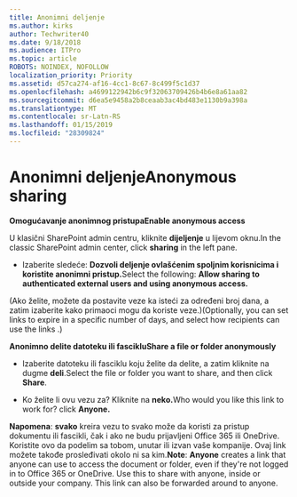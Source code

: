 ```yaml
---
title: Anonimni deljenje
ms.author: kirks
author: Techwriter40
ms.date: 9/18/2018
ms.audience: ITPro
ms.topic: article
ROBOTS: NOINDEX, NOFOLLOW
localization_priority: Priority
ms.assetid: d57ca274-af16-4cc1-8c67-8c499f5c1d37
ms.openlocfilehash: a4699122942b6c9f32063709426b4b6e8a61aa82
ms.sourcegitcommit: d6ea5e9458a2b8ceaab3ac4bd483e1130b9a398a
ms.translationtype: MT
ms.contentlocale: sr-Latn-RS
ms.lasthandoff: 01/15/2019
ms.locfileid: "28309824"
---
```

# <a name="anonymous-sharing"></a><span data-ttu-id="025cf-102">Anonimni deljenje</span><span class="sxs-lookup"><span data-stu-id="025cf-102">Anonymous sharing</span></span>

 <span data-ttu-id="025cf-103">**Omogućavanje anonimnog pristupa**</span><span class="sxs-lookup"><span data-stu-id="025cf-103">**Enable anonymous access**</span></span>
  
<span data-ttu-id="025cf-104">U klasični SharePoint admin centru, kliknite **dijeljenje** u lijevom oknu.</span><span class="sxs-lookup"><span data-stu-id="025cf-104">In the classic SharePoint admin center, click **sharing** in the left pane.</span></span> 
  
- <span data-ttu-id="025cf-105">Izaberite sledeće: **Dozvoli deljenje ovlašćenim spoljnim korisnicima i koristite anonimni pristup.**</span><span class="sxs-lookup"><span data-stu-id="025cf-105">Select the following: **Allow sharing to authenticated external users and using anonymous access.**</span></span>
  
<span data-ttu-id="025cf-106">(Ako želite, možete da postavite veze ka isteći za određeni broj dana, a zatim izaberite kako primaoci mogu da koriste veze.)</span><span class="sxs-lookup"><span data-stu-id="025cf-106">(Optionally, you can set links to expire in a specific number of days, and select how recipients can use the links .)</span></span>
    
 <span data-ttu-id="025cf-107">**Anonimno delite datoteku ili fasciklu**</span><span class="sxs-lookup"><span data-stu-id="025cf-107">**Share a file or folder anonymously**</span></span>
  
- <span data-ttu-id="025cf-108">Izaberite datoteku ili fasciklu koju želite da delite, a zatim kliknite na dugme **deli**.</span><span class="sxs-lookup"><span data-stu-id="025cf-108">Select the file or folder you want to share, and then click **Share**.</span></span> 
    
- <span data-ttu-id="025cf-109">Ko želite li ovu vezu za? Kliknite na **neko.**</span><span class="sxs-lookup"><span data-stu-id="025cf-109">Who would you like this link to work for? click **Anyone.**</span></span>
  
 <span data-ttu-id="025cf-p101">**Napomena**: **svako** kreira vezu to svako može da koristi za pristup dokumentu ili fascikli, čak i ako ne budu prijavljeni Office 365 ili OneDrive. Koristite ovo da podelim sa tobom, unutar ili izvan vaše kompanije. Ovaj link možete takođe prosleđivati okolo ni sa kim.</span><span class="sxs-lookup"><span data-stu-id="025cf-p101">**Note**: **Anyone** creates a link that anyone can use to access the document or folder, even if they're not logged in to Office 365 or OneDrive. Use this to share with anyone, inside or outside your company. This link can also be forwarded around to anyone.</span></span> 
    

